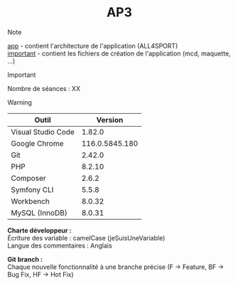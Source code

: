# <div align="center">AP3</div>

> [!NOTE]
> [app](ap3/tree/main/app) - contient l'architecture de l'application (ALL4SPORT)<br>
> [important](ap3/tree/main/important) - contient les fichiers de création de l'application (mcd, maquette, ...)

> [!IMPORTANT]
> Nombre de séances : XX

> [!WARNING]
> | Outil  | Version |
> | ------------- | ------------- |
> | Visual Studio Code | 1.82.0 |
> | Google Chrome | 116.0.5845.180 |
> | Git | 2.42.0 |
> | PHP | 8.2.10 |
> | Composer | 2.6.2 |
> | Symfony CLI | 5.5.8 |
> | Workbench | 8.0.32 |
> | MySQL (InnoDB) | 8.0.31 |
>
> **Charte développeur :**<br>
> Écriture des variable : camelCase (jeSuisUneVariable)<br>
> Langue des commentaires : Anglais<br>
>
> **Git branch :**<br>
> Chaque nouvelle fonctionnalité à une branche précise (F -> Feature, BF -> Bug Fix, HF -> Hot Fix)
